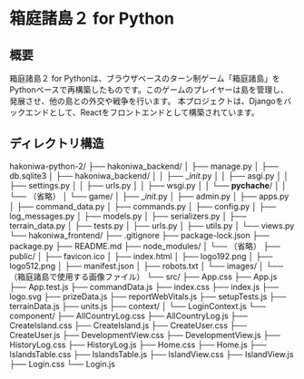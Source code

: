 # 箱庭諸島２ for Python
## 概要
箱庭諸島２ for Pythonは、ブラウザベースのターン制ゲーム「箱庭諸島」をPythonベースで再構築したものです。このゲームのプレイヤーは島を管理し、発展させ、他の島との外交や戦争を行います。
本プロジェクトは、Djangoをバックエンドとして、Reactをフロントエンドとして構築されています。

## ディレクトリ構造
hakoniwa-python-2/
├── hakoniwa_backend/
│   ├── manage.py
│   ├── db.sqlite3
│   ├── hakoniwa_backend/
│   │   ├── __init_.py
│   │   ├── asgi.py
│   │   ├── settings.py
│   │   ├── urls.py
│   │   ├── wsgi.py
│   │   └── __pychache__/
│   │       └── （省略）
│   └── game/
│       ├── __init_.py
│       ├── admin.py
│       ├── apps.py
│       ├── command_data.py
│       ├── commands.py
│       ├── config.py
│       ├── log_messages.py
│       ├── models.py
│       ├── serializers.py
│       ├── terrain_data.py
│       ├── tests.py
│       ├── urls.py
│       ├── utils.py
│       └── views.py
└── hakoniwa_frontend/
    ├── .gitignore
    ├── package-lock.json
    ├── package.py
    ├── README.md
    ├── node_modules/
    │   └── （省略）
    ├── public/
    │   ├── favicon.ico
    │   ├── index.html
    │   ├── logo192.png
    │   ├── logo512.png
    │   ├── manifest.json
    │   ├── robots.txt
    │   └── images/
    │       └── （箱庭諸島で使用する画像ファイル）
    └── src/
        ├── App.css
        ├── App.js
        ├── App.test.js
        ├── commandData.js
        ├── index.css
        ├── index.js
        ├── logo.svg
        ├── prizeData.js
        ├── reportWebVitals.js
        ├── setupTests.js
        ├── terrainData.js
        ├── units.js
        ├── context/
        │   └── LoginContext.js
        └── component/
            ├── AllCountryLog.css
            ├── AllCountryLog.js
            ├── CreateIsland.css
            ├── CreateIsland.js
            ├── CreateUser.css
            ├── CreateUser.js
            ├── DevelopmentView.css
            ├── DevelopmentView.js
            ├── HistoryLog.css
            ├── HistoryLog.js
            ├── Home.css
            ├── Home.js
            ├── IslandsTable.css
            ├── IslandsTable.js
            ├── IslandView.css
            ├── IslandView.js
            ├── Login.css
            └── Login.js